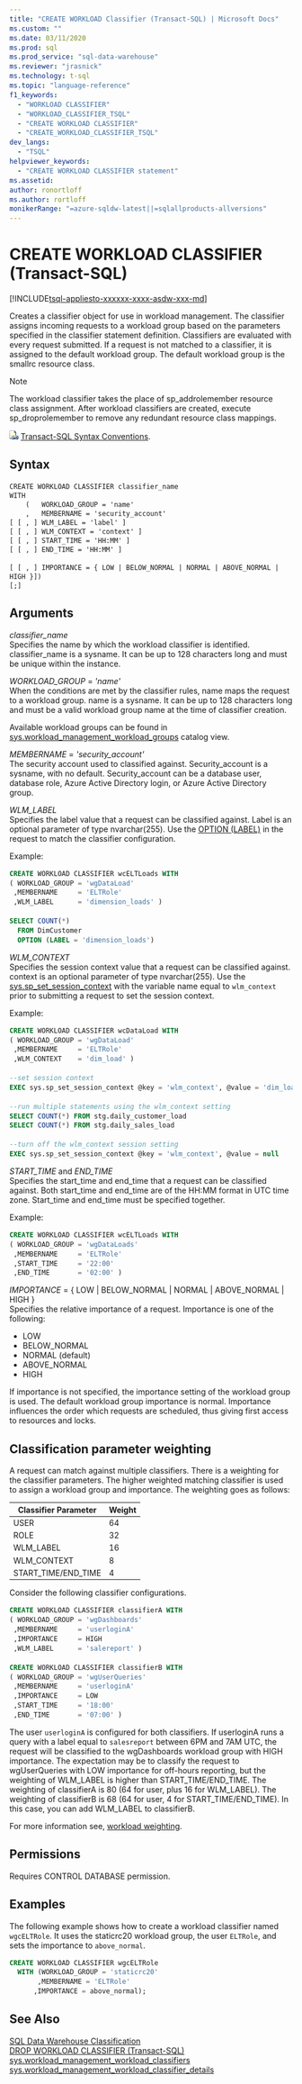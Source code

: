 ```yaml
---
title: "CREATE WORKLOAD Classifier (Transact-SQL) | Microsoft Docs"
ms.custom: ""
ms.date: 03/11/2020
ms.prod: sql
ms.prod_service: "sql-data-warehouse"
ms.reviewer: "jrasnick"
ms.technology: t-sql
ms.topic: "language-reference"
f1_keywords: 
  - "WORKLOAD CLASSIFIER"
  - "WORKLOAD_CLASSIFIER_TSQL"
  - "CREATE WORKLOAD CLASSIFIER"
  - "CREATE_WORKLOAD_CLASSIFIER_TSQL"
dev_langs: 
  - "TSQL"
helpviewer_keywords: 
  - "CREATE WORKLOAD CLASSIFIER statement"
ms.assetid: 
author: ronortloff
ms.author: rortloff
monikerRange: "=azure-sqldw-latest||=sqlallproducts-allversions"
---
```

# CREATE WORKLOAD CLASSIFIER (Transact-SQL)

[!INCLUDE[tsql-appliesto-xxxxxx-xxxx-asdw-xxx-md](../../includes/tsql-appliesto-xxxxxx-xxxx-asdw-xxx-md.md)]

Creates a classifier object for use in workload management.  The classifier assigns incoming requests to a workload group based on the parameters specified in the classifier statement definition.  Classifiers are evaluated with every request submitted.  If a request is not matched to a classifier, it is assigned to the default workload group.  The default workload group is the smallrc resource class.

> [!NOTE]
> The workload classifier takes the place of sp_addrolemember resource class assignment.  After workload classifiers are created, execute sp_droprolemember to remove any redundant resource class mappings.

 ![Topic link icon](../../database-engine/configure-windows/media/topic-link.gif "Topic link icon") [Transact-SQL Syntax Conventions](../../t-sql/language-elements/transact-sql-syntax-conventions-transact-sql.md).  
  
## Syntax

```
CREATE WORKLOAD CLASSIFIER classifier_name  
WITH  
    (   WORKLOAD_GROUP = 'name'  
    ,   MEMBERNAME = 'security_account' 
[ [ , ] WLM_LABEL = 'label' ]  
[ [ , ] WLM_CONTEXT = 'context' ]  
[ [ , ] START_TIME = 'HH:MM' ]  
[ [ , ] END_TIME = 'HH:MM' ]  
  
[ [ , ] IMPORTANCE = { LOW | BELOW_NORMAL | NORMAL | ABOVE_NORMAL | HIGH }]) 
[;]
```

## Arguments

 *classifier_name*  
 Specifies the name by which the workload classifier is identified.  classifier_name is a sysname.  It can be up to 128 characters long and must be unique within the instance.

 *WORKLOAD_GROUP* = *'name'*   
 When the conditions are met by the classifier rules, name maps the request to a workload group.  name is a sysname.  It can be up to 128 characters long and must be a valid workload group name at the time of classifier creation.

 Available workload groups can be found in [sys.workload_management_workload_groups](../../relational-databases/system-catalog-views/sys-workload-management-workload-groups-transact-sql.md) catalog view.

 *MEMBERNAME* = *'security_account'*    
 The security account used to classified against.  Security_account is a sysname, with no default. Security_account can be a database user, database role, Azure Active Directory login, or Azure Active Directory group.
 
 *WLM_LABEL*   
 Specifies the label value that a request can be classified against.  Label is an optional parameter of type nvarchar(255).  Use the [OPTION (LABEL)](/azure/sql-data-warehouse/sql-data-warehouse-develop-label) in the request to match the classifier configuration.

Example:

```sql
CREATE WORKLOAD CLASSIFIER wcELTLoads WITH  
( WORKLOAD_GROUP = 'wgDataLoad'
 ,MEMBERNAME     = 'ELTRole'  
 ,WLM_LABEL      = 'dimension_loads' )

SELECT COUNT(*) 
  FROM DimCustomer
  OPTION (LABEL = 'dimension_loads')
```

*WLM_CONTEXT*  
Specifies the session context value that a request can be classified against.  context is an optional parameter of type nvarchar(255).  Use the [sys.sp_set_session_context](../../relational-databases/system-stored-procedures/sp-set-session-context-transact-sql.md?view=azure-sqldw-latest) with the variable name equal to `wlm_context` prior to submitting a request to set the session context.

Example:

```sql
CREATE WORKLOAD CLASSIFIER wcDataLoad WITH  
( WORKLOAD_GROUP = 'wgDataLoad'
 ,MEMBERNAME     = 'ELTRole'
 ,WLM_CONTEXT    = 'dim_load' )
 
--set session context
EXEC sys.sp_set_session_context @key = 'wlm_context', @value = 'dim_load'

--run multiple statements using the wlm_context setting
SELECT COUNT(*) FROM stg.daily_customer_load
SELECT COUNT(*) FROM stg.daily_sales_load

--turn off the wlm_context session setting
EXEC sys.sp_set_session_context @key = 'wlm_context', @value = null
```

*START_TIME* and *END_TIME*  
Specifies the start_time and end_time that a request can be classified against.  Both start_time and end_time are of the HH:MM format in UTC time zone.  Start_time and end_time must be specified together.

Example:

```sql
CREATE WORKLOAD CLASSIFIER wcELTLoads WITH  
( WORKLOAD_GROUP = 'wgDataLoads'
 ,MEMBERNAME     = 'ELTRole'  
 ,START_TIME     = '22:00'
 ,END_TIME       = '02:00' )
```

*IMPORTANCE* = { LOW | BELOW_NORMAL | NORMAL | ABOVE_NORMAL | HIGH }  
Specifies the relative importance of a request.  Importance is one of the following:

- LOW
- BELOW_NORMAL
- NORMAL (default)
- ABOVE_NORMAL
- HIGH  

If importance is not specified, the importance setting of the workload group is used.  The default workload group importance is normal.  Importance influences the order which requests are scheduled, thus giving first access to resources and locks.

## Classification parameter weighting

A request can match against multiple classifiers.  There is a weighting for the classifier parameters.  The higher weighted matching classifier is used to assign a workload group and importance.  The weighting goes as follows:

|Classifier Parameter |Weight   |
|---------------------|---------|
|USER                 |64       |
|ROLE                 |32       |
|WLM_LABEL            |16       |
|WLM_CONTEXT          |8        |
|START_TIME/END_TIME  |4        |

Consider the following classifier configurations.

```sql
CREATE WORKLOAD CLASSIFIER classifierA WITH  
( WORKLOAD_GROUP = 'wgDashboards'  
 ,MEMBERNAME     = 'userloginA'
 ,IMPORTANCE     = HIGH
 ,WLM_LABEL      = 'salereport' )

CREATE WORKLOAD CLASSIFIER classifierB WITH  
( WORKLOAD_GROUP = 'wgUserQueries'  
 ,MEMBERNAME     = 'userloginA'
 ,IMPORTANCE     = LOW
 ,START_TIME     = '18:00'
 ,END_TIME       = '07:00' )
```

The user `userloginA` is configured for both classifiers.  If userloginA runs a query with a label equal to `salesreport` between 6PM and 7AM UTC, the request will be classified to the wgDashboards workload group with HIGH importance.  The expectation may be to classify the request to wgUserQueries with LOW importance for off-hours reporting, but the weighting of WLM_LABEL is higher than START_TIME/END_TIME.  The weighting of classifierA is 80 (64 for user, plus 16 for WLM_LABEL).  The weighting of classifierB is 68 (64 for user, 4 for START_TIME/END_TIME).  In this case, you can add WLM_LABEL to classifierB.

 For more information see, [workload weighting](/azure/sql-data-warehouse/sql-data-warehouse-workload-classification#classification-weighting).

## Permissions

 Requires CONTROL DATABASE permission.  
  
## Examples

 The following example shows how to create a workload classifier named `wgcELTRole`. It uses the staticrc20 workload group, the user `ELTRole`, and sets the importance to `above_normal`.

```sql
CREATE WORKLOAD CLASSIFIER wgcELTRole
  WITH (WORKLOAD_GROUP = 'staticrc20'
       ,MEMBERNAME = 'ELTRole'
      ,IMPORTANCE = above_normal);
```

## See Also

[SQL Data Warehouse Classification](/azure/sql-data-warehouse/sql-data-warehouse-workload-classification)</br>
[DROP WORKLOAD CLASSIFIER &#40;Transact-SQL&#41;](../../t-sql/statements/drop-workload-classifier-transact-sql.md)</br>
[sys.workload_management_workload_classifiers](../../relational-databases/system-catalog-views/sys-workload-management-workload-classifiers-transact-sql.md)</br>
[sys.workload_management_workload_classifier_details](../../relational-databases/system-catalog-views/sys-workload-management-workload-classifier-details-transact-sql.md)

